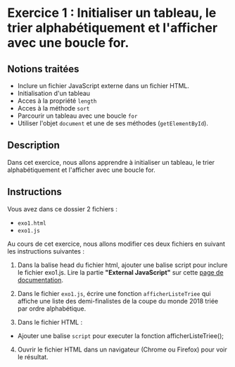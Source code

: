 # Exercice 1 : Initialiser un tableau, le trier alphabétiquement et l'afficher avec une boucle for.

## Notions traitées

- Inclure un fichier JavaScript externe dans un fichier HTML.
- Initialisation d'un tableau
- Acces à la propriété `length`
- Acces à la méthode `sort`
- Parcourir un tableau avec une boucle `for`
- Utiliser l'objet `document` et une de ses méthodes (`getElementById`).

## Description

Dans cet exercice, nous allons apprendre à initialiser un tableau, le trier alphabétiquement et l'afficher avec une boucle for.

## Instructions

Vous avez dans ce dossier 2 fichiers :

- `exo1.html`
- `exo1.js`

Au cours de cet exercice, nous allons modifier ces deux fichiers en suivant les instructions suivantes :

1. Dans la balise head du fichier html, ajouter une balise script pour inclure le fichier exo1.js.
   Lire la partie **"External JavaScript"** sur cette [page de documentation](https://www.w3schools.com/js/js_whereto.asp).

2. Dans le fichier `exo1.js`, écrire une fonction `afficherListeTriee` qui affiche une liste des demi-finalistes de la coupe du monde 2018 triée par ordre alphabétique.

3. Dans le fichier HTML :

- Ajouter une balise `script` pour executer la fonction afficherListeTriee();

4. Ouvrir le fichier HTML dans un navigateur (Chrome ou Firefox) pour voir le résultat.

